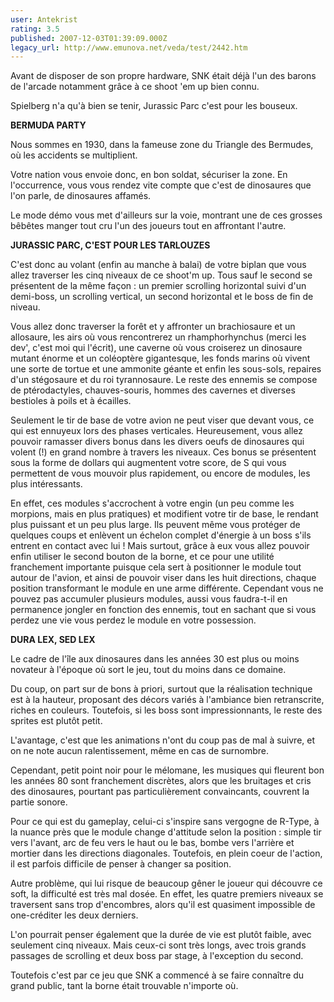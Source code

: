 ```yaml
---
user: Antekrist
rating: 3.5
published: 2007-12-03T01:39:09.000Z
legacy_url: http://www.emunova.net/veda/test/2442.htm
---
```

Avant de disposer de son propre hardware, SNK était déjà l'un des barons de l'arcade notamment grâce à ce shoot 'em up bien connu.  

Spielberg n'a qu'à bien se tenir, Jurassic Parc c'est pour les bouseux.  

  

**BERMUDA PARTY**  

Nous sommes en 1930, dans la fameuse zone du Triangle des Bermudes, où les accidents se multiplient.  

Votre nation vous envoie donc, en bon soldat, sécuriser la zone. En l'occurrence, vous vous rendez vite compte que c'est de dinosaures que l'on parle, de dinosaures affamés.  

Le mode démo vous met d'ailleurs sur la voie, montrant une de ces grosses bêbêtes manger tout cru l'un des joueurs tout en affrontant l'autre.  

  

**JURASSIC PARC, C'EST POUR LES TARLOUZES**  

C'est donc au volant (enfin au manche à balai) de votre biplan que vous allez traverser les cinq niveaux de ce shoot'm up. Tous sauf le second se présentent de la même façon : un premier scrolling horizontal suivi d'un demi-boss, un scrolling vertical, un second horizontal et le boss de fin de niveau.  

Vous allez donc traverser la forêt et y affronter un brachiosaure et un allosaure, les airs où vous rencontrerez un rhamphorhynchus (merci les dev', c'est moi qui l'écrit), une caverne où vous croiserez un dinosaure mutant énorme et un coléoptère gigantesque, les fonds marins où vivent une sorte de tortue et une ammonite géante et enfin les sous-sols, repaires d'un stégosaure et du roi tyrannosaure. Le reste des ennemis se compose de ptérodactyles, chauves-souris, hommes des cavernes et diverses bestioles à poils et à écailles.  

Seulement le tir de base de votre avion ne peut viser que devant vous, ce qui est ennuyeux lors des phases verticales. Heureusement, vous allez pouvoir ramasser divers bonus dans les divers oeufs de dinosaures qui volent (!) en grand nombre à travers les niveaux. Ces bonus se présentent sous la forme de dollars qui augmentent votre score, de S qui vous permettent de vous mouvoir plus rapidement, ou encore de modules, les plus intéressants.  

En effet, ces modules s'accrochent à votre engin (un peu comme les morpions, mais en plus pratiques) et modifient votre tir de base, le rendant plus puissant et un peu plus large. Ils peuvent même vous protéger de quelques coups et enlèvent un échelon complet d'énergie à un boss s'ils entrent en contact avec lui ! Mais surtout, grâce à eux vous allez pouvoir enfin utiliser le second bouton de la borne, et ce pour une utilité franchement importante puisque cela sert à positionner le module tout autour de l'avion, et ainsi de pouvoir viser dans les huit directions, chaque position transformant le module en une arme différente. Cependant vous ne pouvez pas accumuler plusieurs modules, aussi vous faudra-t-il en permanence jongler en fonction des ennemis, tout en sachant que si vous perdez une vie vous perdez le module en votre possession.  

  

**DURA LEX, SED LEX**  

Le cadre de l'île aux dinosaures dans les années 30 est plus ou moins novateur à l'époque où sort le jeu, tout du moins dans ce domaine.  

Du coup, on part sur de bons à priori, surtout que la réalisation technique est à la hauteur, proposant des décors variés à l'ambiance bien retranscrite, riches en couleurs. Toutefois, si les boss sont impressionnants, le reste des sprites est plutôt petit.  

L'avantage, c'est que les animations n'ont du coup pas de mal à suivre, et on ne note aucun ralentissement, même en cas de surnombre.  

Cependant, petit point noir pour le mélomane, les musiques qui fleurent bon les années 80 sont franchement discrètes, alors que les bruitages et cris des dinosaures, pourtant pas particulièrement convaincants, couvrent la partie sonore.  

Pour ce qui est du gameplay, celui-ci s'inspire sans vergogne de R-Type, à la nuance près que le module change d'attitude selon la position : simple tir vers l'avant, arc de feu vers le haut ou le bas, bombe vers l'arrière et mortier dans les directions diagonales. Toutefois, en plein coeur de l'action, il est parfois difficile de penser à changer sa position.  

Autre problème, qui lui risque de beaucoup gêner le joueur qui découvre ce soft, la difficulté est très mal dosée. En effet, les quatre premiers niveaux se traversent sans trop d'encombres, alors qu'il est quasiment impossible de one-créditer les deux derniers.  

L'on pourrait penser également que la durée de vie est plutôt faible, avec seulement cinq niveaux. Mais ceux-ci sont très longs, avec trois grands passages de scrolling et deux boss par stage, à l'exception du second.  

Toutefois c'est par ce jeu que SNK a commencé à se faire connaître du grand public, tant la borne était trouvable n'importe où.